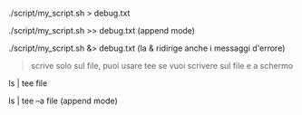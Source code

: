 ./script/my_script.sh > debug.txt

./script/my_script.sh >> debug.txt (append mode)

./script/my_script.sh &> debug.txt (la & ridirige anche i messaggi d'errore)

> scrive solo sul file, puoi usare tee se vuoi scrivere sul file e a schermo

ls | tee file

ls | tee –a file (append mode)
